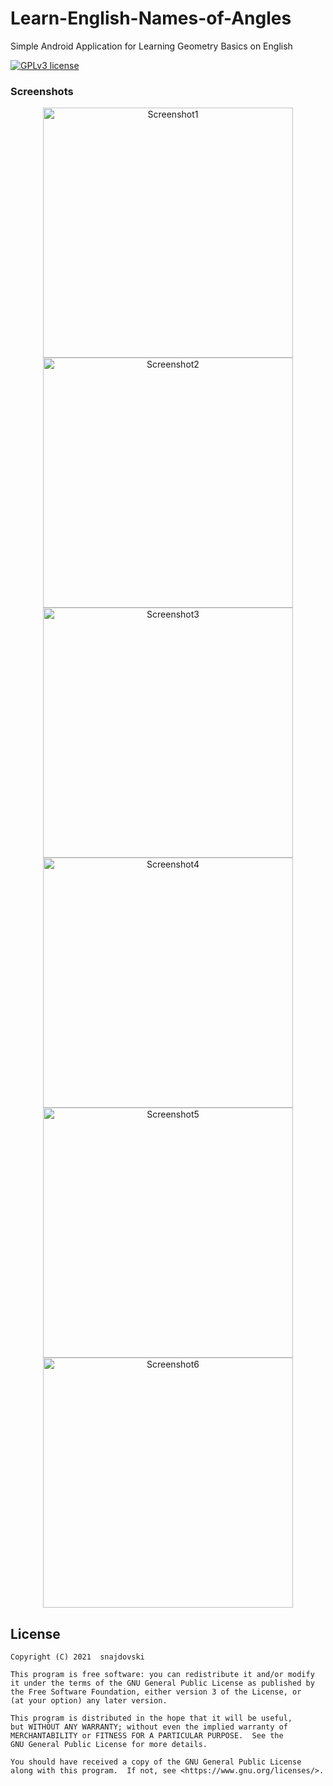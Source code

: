 # Learn-English-Names-of-Angles
Simple Android Application for Learning Geometry Basics on English

[![GPLv3 license](https://img.shields.io/badge/License-GPLv3-blue.svg)](./LICENSE)

### Screenshots
<p align="center">
<img src="https://raw.githubusercontent.com/snajdovski/Learn-English-Names-of-Angles/main/Screenshots/Screenshot_1614611974.png"  alt="Screenshot1" width="400" align="center"/>
<img src="https://raw.githubusercontent.com/snajdovski/Learn-English-Names-of-Angles/main/Screenshots/Screenshot_1614611977.png"  alt="Screenshot2" width="400" align="center"/>
<img src="https://raw.githubusercontent.com/snajdovski/Learn-English-Names-of-Angles/main/Screenshots/Screenshot_1614611978.png"  alt="Screenshot3" width="400" align="center"/>
<img src="https://raw.githubusercontent.com/snajdovski/Learn-English-Names-of-Angles/main/Screenshots/Screenshot_1614611980.png"  alt="Screenshot4" width="400" align="center"/>
<img src="https://raw.githubusercontent.com/snajdovski/Learn-English-Names-of-Angles/main/Screenshots/Screenshot_1614611982.png"  alt="Screenshot5" width="400" align="center"/>
<img src="https://raw.githubusercontent.com/snajdovski/Learn-English-Names-of-Angles/main/Screenshots/Screenshot_1614611983.png"  alt="Screenshot6" width="400" align="center"/>
</p>

## License

 
    Copyright (C) 2021  snajdovski

    This program is free software: you can redistribute it and/or modify
    it under the terms of the GNU General Public License as published by
    the Free Software Foundation, either version 3 of the License, or
    (at your option) any later version.

    This program is distributed in the hope that it will be useful,
    but WITHOUT ANY WARRANTY; without even the implied warranty of
    MERCHANTABILITY or FITNESS FOR A PARTICULAR PURPOSE.  See the
    GNU General Public License for more details.

    You should have received a copy of the GNU General Public License
    along with this program.  If not, see <https://www.gnu.org/licenses/>.
